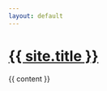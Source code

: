 ```yaml
---
layout: default
---
```

<head>
  <meta name="google-site-verification" content="Up4NMaytjs0u212Seq63B4_XdJdBWrvUOVROrWpg5cc" />
  <meta name="naver-site-verification" content="ca101c91aa6dd3f888eefb8a4894a628c9c75ff4" />
  <meta name="viewport" content="width=device-width, initial-scale=1">
  <link rel="stylesheet" type="text/css" href="/assets/css/style.css"/>

  <!-- Global site tag (gtag.js) - Google Analytics -->
  <script async src="https://www.googletagmanager.com/gtag/js?id=G-3VSF418X77"></script>
  <script>
    window.dataLayer = window.dataLayer || [];
    function gtag() { dataLayer.push(arguments); }
    gtag('js', new Date());

    gtag('config', 'G-3VSF418X77');
  </script>

  <!-- Google adsense-->
  <script async src="https://pagead2.googlesyndication.com/pagead/js/adsbygoogle.js?client=ca-pub-7824775648651112"
    crossorigin="anonymous"></script>
</head>
<div class="header">
  <h1 class="page-heading">
    <a href="{{ site.url }}">
      {{ site.title }}
    </a>
  </h1>
</div>
<div class="container">
{{ content }}
</div>
